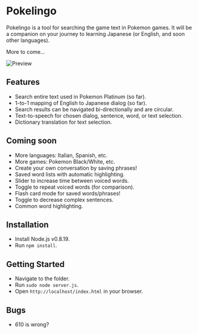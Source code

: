 # Pokelingo

Pokelingo is a tool for searching the game text in Pokemon games. It will be a companion on your journey to learning Japanese (or English, and soon other languages).

More to come...

![Preview](https://pbs.twimg.com/media/Bnh2Kb3CAAA9GtY.png)

## Features

* Search entire text used in Pokemon Platinum (so far).
* 1-to-1 mapping of English to Japanese dialog (so far).
* Search results can be navigated bi-directionally and are circular.
* Text-to-speech for chosen dialog, sentence, word, or text selection.
* Dictionary translation for text selection.

## Coming soon

* More languages: Italian, Spanish, etc.
* More games: Pokemon Black/White, etc.
* Create your own conversation by saving phrases!
* Saved word lists with automatic highlighting.
* Slider to increase time between voiced words.
* Toggle to repeat voiced words (for comparison).
* Flash card mode for saved words/phrases!
* Toggle to decrease complex sentences.
* Common word highlighting.

## Installation

* Install Node.js v0.8.19.
* Run `npm install`.

## Getting Started

* Navigate to the folder.
* Run `sudo node server.js`.
* Open `http://localhost/index.html` in your browser.


## Bugs

* 610 is wrong?